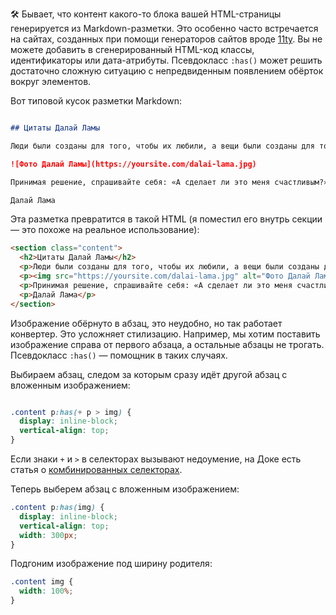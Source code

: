 🛠 Бывает, что контент какого-то блока вашей HTML-страницы генерируется из Markdown-разметки. Это особенно часто встречается на сайтах, созданных при помощи генераторов сайтов вроде [11ty](https://www.11ty.dev). Вы не можете добавить в сгенерированный HTML-код классы, идентификаторы или дата-атрибуты. Псевдокласс `:has()` может решить достаточно сложную ситуацию с непредвиденным появлением обёрток вокруг элементов.

Вот типовой кусок разметки Markdown:

```markdown

## Цитаты Далай Ламы

Люди были созданы для того, чтобы их любили, а вещи были созданы для того, чтобы ими пользовались. Мир в хаосе, потому что все наоборот.

![Фото Далай Ламы](https://yoursite.com/dalai-lama.jpg)

Принимая решение, спрашивайте себя: «А сделает ли это меня счастливым?» Задавая этот вопрос всякий раз перед принятием решения, мы перемещаем свое внимание с того, в чем мы себе отказываем, на то, к чему мы стремимся.

Далай Лама

```
Эта разметка превратится в такой HTML (я поместил его внутрь секции — это похоже на реальное использование):

```html
<section class="content">
  <h2>Цитаты Далай Ламы</h2>
  <p>Люди были созданы для того, чтобы их любили, а вещи были созданы для того, чтобы ими пользовались. Мир в хаосе, потому что все наоборот.</p>
  <p><img src="https://yoursite.com/dalai-lama.jpg" alt="Фото Далай Ламы"></p>
  <p>Принимая решение, спрашивайте себя: «А сделает ли это меня счастливым?» Задавая этот вопрос всякий раз перед принятием решения, мы перемещаем свое внимание с того, в чем мы себе отказываем, на то, к чему мы стремимся.</p>
  <p>Далай Лама</p>
</section>

```
Изображение обёрнуто в абзац, это неудобно, но так работает конвертер. Это усложняет стилизацию. Например, мы хотим поставить изображение справа от первого абзаца, а остальные абзацы не трогать. Псевдокласс `:has()` — помощник в таких случаях.

Выбираем абзац, следом за которым сразу идёт другой абзац с вложенным изображением:

```css

.content p:has(+ p > img) {
  display: inline-block;
  vertical-align: top;
}
```
Если знаки `+` и `>` в селекторах вызывают недоумение, на Доке есть статья о [комбинированных селекторах](https://doka.guide/css/combined-selectors/).

Теперь выберем абзац с вложенным изображением:

```css
.content p:has(img) {
  display: inline-block;
  vertical-align: top;
  width: 300px;
}

```
Подгоним изображение под ширину родителя:

```css
.content img {
  width: 100%;
}
```
